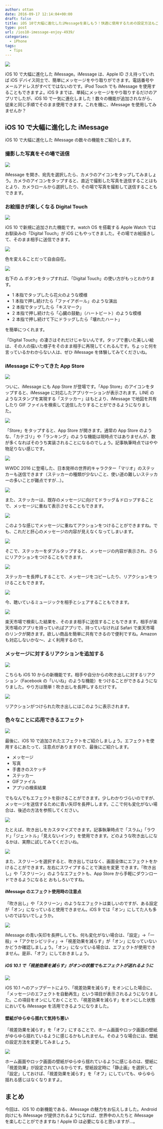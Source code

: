 ```yaml
---
author: ottan
date: 2016-09-17 12:14:04+00:00
draft: false
title: iOS 10で大幅に進化したiMessageを楽しもう！快適に使用するための設定方法もご紹介
type: post
url: /ios10-imessage-enjoy-4939/
categories:
  - iPhone
tags:
  - Tips
---
```


![](/uploads/2016/09/160917-57dd2b2ca35bc.jpg)

iOS 10 で大幅に進化した iMessage。iMessage は、Apple ID さえ持っていれば iOS デバイス同士で、簡単にメッセージをやり取りができます。電話番号やメールアドレスがすべてではないのです。iPod Touch でも iMessage を使用することもできますよ。iOS 9 までは、単純にメッセージをやり取りするだけのアプリでしたが、iOS 10 で一気に進化しました！数々の機能が追加されながら、従来と同じ手順でそのまま使用できます。これを機に、iMessage を使用してみませんか？

## iOS 10 で大幅に進化した iMessage

iOS 10 で大幅に進化した iMessage の数々の機能をご紹介します。

### 撮影した写真をその場で送信

![](/uploads/2016/09/160917-57dd2b3429cc5.png)

iMessage を開き、宛先を選択したら、カメラのアイコンをタップしてみましょう。カメラのアイコンをタップすると、直近で撮影した写真を送信することはもとより、カメラロールから選択したり、その場で写真を撮影して送信することもできます。

### お絵描きが楽しくなる Digital Touch

![](/uploads/2016/09/160917-57dd2b3958727.png)

iOS 10 で新規に追加された機能です。watch OS を搭載する Apple Watch ではお馴染みの「Digital Touch」が iOS にもやってきました。その場でお絵描きして、そのまま相手に送信できます。

![](/uploads/2016/09/160917-57dd2b3f05361.png)

色を変えることだって自由自在。

![](/uploads/2016/09/160917-57dd2b44915d5.png)

右下の △ ボタンをタップすれば、「Digital Touch」の使い方がもっとわかります。

- 1 本指でタップしたら花火のような模様
- 1 本指で押し続けたら「ファイアボール」のような演出
- 2 本指でタップしたら「キスマーク」
- 2 本指で押し続けたら「心臓の鼓動」（ハートビート）のような模様
- 2 本指で押し続けて下にドラッグしたら「壊れたハート」

を簡単につくれます。

「Digital Touch」の凄さはそれだけじゃないんです。タップで書いた美しい絵は、その人の描いた様子をそのまま相手に再現してくれるんです。ちょっと何を言っているかわからない人は、ぜひ iMessage を体験してみてくださいね。

### iMessage にやってきた App Store

![](/uploads/2016/09/160917-57dd2b4a03c7c.png)

ついに、iMessage にも App Store が登場です。「App Store」のアイコンをタップすると、iMessage に対応したアプリケーションが表示されます。LINE のようなスタンプを実現する「ステッカー」はもとより、iMessage で地図を共有したり GIF ファイルを検索して送信したりすることができるようになりました。

![](/uploads/2016/09/160917-57dd2b4f8e784.png)

「Store」をタップすると、App Store が開きます。通常の App Store のような、「カテゴリ」や「ランキング」のような機能は現時点ではありませんが、数が多くなればそのうち実装されることになるのでしょう。記事執筆時点ではやや物足りない感じです。

![](/uploads/2016/09/160917-57dd2b54c8d5c.png)

WWDC 2016 に登場した、日本発祥の世界的キャラクター「マリオ」のステッカーも送信できます（ステッカーの種類が少ないこと、使い道の難しいステッカーの多いことが難点ですが…）。

![](/uploads/2016/09/160920-57e12e143bcbe.png)

また、ステッカーは、既存のメッセージに向けてドラッグ＆ドロップすることで、メッセージに重ねて表示させることもできます。

![](/uploads/2016/09/160920-57e12e1c157dc.png)

このような感じでメッセージに重ねてアクションをつけることができますね。でも、これだと肝心のメッセージの内容が見えなくなってしまいます。

![](/uploads/2016/09/160920-57e12e2222b15.png)

そこで、ステッカーをダブルタップすると、メッセージの内容が表示され、さらにリアクションをつけることもできます。

![](/uploads/2016/09/160920-57e12e289536d.png)

ステッカーを長押しすることで、メッセージをコピーしたり、リアクションをつけることもできます。

![](/uploads/2016/09/160917-57dd2b5a87aad.png)

今、聴いているミュージックを相手とシェアすることもできます。

![](/uploads/2016/09/160917-57dd2b609bb4a.png)

楽天市場で検索した結果を、そのまま相手に送信することもできます。相手が楽天市場のアプリを持っていればアプリで、持っていなければ Safari で楽天市場のリンクが開きます。欲しい商品を簡単に共有できるので便利ですね。Amazon も対応しないかな〜、よく利用するので。

### メッセージに対するリアクションを追加する

![](/uploads/2016/09/160918-57ddf6d536700.png)

こちらも iOS 10 からの新機能です。相手や自分からの吹き出しに対するリアクション（Facebook の「いいね」のような機能）をつけることができるようになりました。やり方は簡単！吹き出しを長押しするだけです。

![](/uploads/2016/09/160918-57ddf6dd0b3fe.png)

リアクションがつけられた吹き出しにはこのように表示されます。

### 色々なことに応用できるエフェクト

![](/uploads/2016/09/160917-57dd2b66e6304.png)

最後に、iOS 10 で追加されたエフェクトをご紹介しましょう。エフェクトを使用するにあたって、注意点がありますので、最後にご紹介します。

* メッセージ
* 写真
* 手書きのスケッチ
* ステッカー
* GIFファイル
* アプリの検索結果

でもなんでもエフェクトを掛けることができます。少しわかりづらいのですが、メッセージを送信するために青い矢印を長押しします。ここで何も変化がない場合は、後述の方法を参照してください。

![](/uploads/2016/09/160917-57dd2b6de9df1.png)

たとえば、吹き出しをカスタマイズできます。記事執筆時点で「スラム」「ラウド」「ジェントル」「見えないインク」を使用できます。どのような吹き出しになるかは、実際に試してみてくださいね。

![](/uploads/2016/09/160917-57dd2b7641edd.png)

また、スクリーンを選択すると、吹き出しではなく、画面全体にエフェクトをかけることができます。左右にスワイプすることで演出を変更  できます。「吹き出し」や「スクリーン」のようなエフェクトも、App Store から手軽にダウンロードできるようになると  おもしろいですね。

#### iMessage のエフェクト使用時の注意点

「吹き出し」や「スクリーン」のようなエフェクトは楽しいのですが、ある設定が「オン」になっていると使用できません。iOS 9 では「オン」にしてた人も多いのではないでしょうか。

![](/uploads/2016/09/160917-57dd2b7d96e99.png)

iMessage の青い矢印を長押ししても、何も変化がない場合は、「設定」→「一般」→「アクセシビリティ」→「視差効果を減らす」が「オン」になっていないかどうか確認しましょう。「オン」になっている場合は、エフェクトが使用できません。是非、「オフ」にしておきましょう。

##### iOS 10.1 で「視差効果を減らす」がオンの状態でもエフェクトが送れるように

![](/uploads/2016/10/161026-58109c67cc966.png)

iOS 10.1 へのアップデートにより、「視差効果を減らす」をオンにした場合に、「メッセージのエフェクトを自動再生」という項目が表示されるようになりました。この項目をオンにしておくことで、「視差効果を減らす」をオンにした状態においても iMessage を活用できるようになりました。

#### 壁紙がゆらゆら揺れて気持ち悪い

「視差効果を減らす」を「オフ」にすることで、ホーム画面やロック画面の壁紙がゆらゆら揺れているように感じるかもしれません。そのような場合には、壁紙の設定方法を変更してみましょう。

![](/uploads/2016/09/160917-57dd31425339c.png)

ホーム画面やロック画面の壁紙がゆらゆら揺れているように感じるのは、壁紙に「視差効果」が設定されているからです。壁紙設定時に「静止画」を選択して「設定」しておけば、「視差効果を減らす」を「オフ」にしていても、ゆらゆら揺れる感じはなくなりますよ。

## まとめ

今回は、iOS 10 の新機能である、iMessage の魅力をお伝えしました。Android 向けにも iMessage が提供されるようになれば、世界中の人たちと iMessage を楽しむことができますね！Apple ID は必要になると思いますが…。
